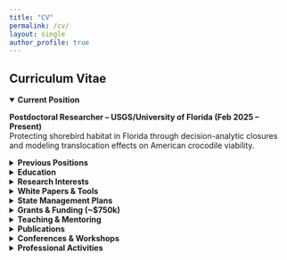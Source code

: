 ```yaml
---
title: "CV"
permalink: /cv/
layout: single
author_profile: true
---
```


## Curriculum Vitae

<details open>
<summary><strong>Current Position</strong></summary>

**Postdoctoral Researcher – USGS/University of Florida (Feb 2025 – Present)**  
Protecting shorebird habitat in Florida through decision-analytic closures and modeling translocation effects on American crocodile viability.

</details>

<details>
<summary><strong>Previous Positions</strong></summary>

- **Postdoc – Univ. of Florida (2021–2025):** Invasive species risk assessment, remote sensing tools, decision support development.  
- **Postdoc – Arizona State Univ. (2019–2020):** Remote sensing for biodiversity and conservation planning.  
- **Postdoc – Stanford/Carnegie (2017–2019):** LiDAR for endangered species protection in Sabah.  
- **Crocodile Conservation Manager – Sabah (2016–2018):** State-wide crocodile monitoring, harvest models, CITES assessments.  
- **Technical Manager – Danau Girang Field Centre (2018–2019):** Staff and student supervision, technical assistance.

</details>

<details>
<summary><strong>Education</strong></summary>

- **Ph.D. Ecology** – Cardiff University (2012–2016)  
  Focus: Crocodile ecology, human conflict, genetics in Sabah  
- **M.Res. Biology** – Cardiff University (2010–2011)  
  Population ecology of *Crocodylus porosus*  
- **B.Sc. Biology** – Cardiff University (2007–2010)

</details>

<details>
<summary><strong>Research Interests</strong></summary>

- Quantitative ecology  
- Remote sensing  
- Invasion science  
- Structured decision-making  
- Conservation planning  

</details>

<details>
<summary><strong>White Papers & Tools</strong></summary>

- Invasion risk tool (FWC, implemented)  
- Everglades restoration tool (DOI, implemented)  
- Crocodile population modeling (Sabah)  
- Climate adaptation & invasive risk (SECASC)

</details>

<details>
<summary><strong>State Management Plans</strong></summary>

- Proboscis monkey (EN)  
- Bornean banteng (CR)  
- Sunda clouded leopard (VU)  
- Estuarine crocodile (LC)  

</details>

<details>
<summary><strong>Grants & Funding (~$750k)</strong></summary>

- Florida FWC (PI) – $22,605  
- US Dept. Interior (co-PI) – $89,846  
- FWC (co-PI) – $104,302  
- Ocean Park – ~$400k  
- Croc Survey – ~$100k  
- NGOs: Columbus Zoo, Chester Zoo, IUCN

</details>

<details>
<summary><strong>Teaching & Mentoring</strong></summary>

- TA & guest lecturer: Cardiff, ASU  
- >80 field courses (US, UK, EU, Asia)  
- Mentored: 2 PhD, 3 MS, 30+ undergrads  
- Topics: R, remote sensing, mixed models, field ecology  

</details>

<details>
<summary><strong>Publications</strong></summary>

20 peer-reviewed articles in journals including:  
**Biological Conservation**, **Frontiers in Ecology**, **Global Ecology & Biogeography**, **PLOS ONE**, **Remote Sensing in Ecology & Conservation**, etc.  
*Full list available on [Google Scholar](https://scholar.google.com/citations?user=9jYlHVgAAAAJ&hl=en)*

</details>

<details>
<summary><strong>Conferences & Workshops</strong></summary>

Presented at: NAISMA, UF Risk Workshop, Species on the Move, Heart of Borneo, IUCN-SCC, and more.  
Organizer of UF and SECASC invasive species workshops (2022–2024)

</details>

<details>
<summary><strong>Professional Activities</strong></summary>

- Regional Vice Chair – IUCN Crocodile Specialist Group (2015–present)  
- Peer reviewer for 10+ journals including *PNAS*, *Nature Climate Change* and *Global Change Biology*  
- Media engagement: Animal Planet, Mongabay, Borneo Jungle Diaries

</details>
